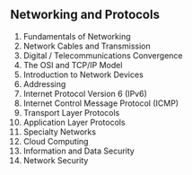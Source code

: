 ## Networking and Protocols
1. Fundamentals of Networking
2. Network Cables and Transmission
3. Digital / Telecommunications Convergence
4. The OSI and TCP/IP Model
5. Introduction to Network Devices
6. Addressing
7. Internet Protocol Version 6 (IPv6)
8. Internet Control Message Protocol (ICMP)
9. Transport Layer Protocols
10. Application Layer Protocols
11. Specialty Networks
12. Cloud Computing
13. Information and Data Security
14. Network Security
